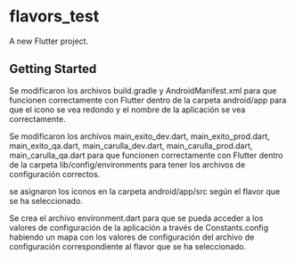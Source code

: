 # flavors_test

A new Flutter project.

## Getting Started

Se modificaron los archivos build.gradle y AndroidManifest.xml para que funcionen correctamente con Flutter dentro de la carpeta android/app para que el icono se vea redondo y el nombre de la aplicación se vea correctamente.

Se modificaron los archivos main_exito_dev.dart, main_exito_prod.dart, main_exito_qa.dart, main_carulla_dev.dart, main_carulla_prod.dart, main_carulla_qa.dart para que funcionen correctamente con Flutter dentro de la carpeta lib/config/environments para tener los archivos de configuración correctos.

se asignaron los iconos en la carpeta android/app/src según el flavor que se ha seleccionado.

Se crea el archivo environment.dart para que se pueda acceder a los valores de configuración de la aplicación a través de Constants.config habiendo un mapa con los valores de configuración del archivo de configuración correspondiente al flavor que se ha seleccionado.